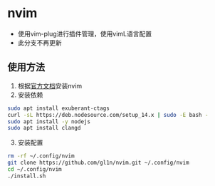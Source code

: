 # nvim
- 使用vim-plug进行插件管理，使用vimL语言配置
- 此分支不再更新
## 使用方法
1. 根据[官方文档](https://github.com/neovim/neovim/wiki/Building-Neovim)安装nvim
2. 安装依赖
```bash
sudo apt install exuberant-ctags
curl -sL https://deb.nodesource.com/setup_14.x | sudo -E bash -
sudo apt install -y nodejs
sudo apt install clangd
```
3. 安装配置
```bash
rm -rf ~/.config/nvim
git clone https://github.com/gl1n/nvim.git ~/.config/nvim
cd ~/.config/nvim
./install.sh
```
